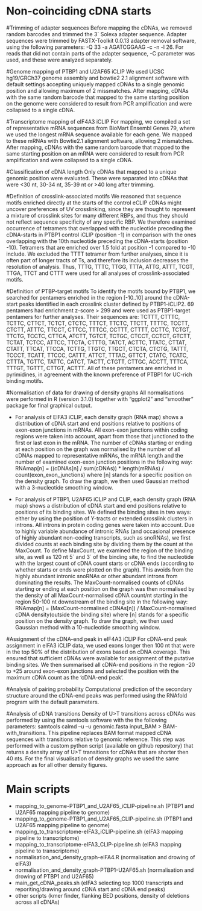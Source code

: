 # Non-coinciding cDNA starts

#Trimming of adapter sequences
Before mapping the cDNAs, we removed random barcodes and trimmed the 3´ Solexa adapter sequence. Adapter sequences were trimmed by FASTX-Toolkit 0.0.13 adapter removal software, using the following parameters: -Q 33 -a AGATCGGAAG -c -n -l 26. For reads that did not contain parts of the adapter sequence, -C parameter was used, and these were analyzed separately.

#Genome mapping of PTBP1 and U2AF65 iCLIP
We used UCSC hg19/GRCh37 genome assembly and bowtie2 2.1 alignment software with default settings accepting uniquely mapped cDNAs to a single genomic position and allowing maximum of 2 missmatches. After mapping, cDNAs with the same random barcode that mapped to the same starting position on the genome were considered to result from PCR amplification and were collapsed to a single cDNA.

#Transcriptome mapping of eIF4A3 iCLIP
For mapping, we compiled a set of representative mRNA sequences from BioMart Ensembl Genes 79, where we used the longest mRNA sequence available for each gene. We mapped to these mRNAs with Bowtie2.1 alignment software, allowing 2 mismatches. After mapping, cDNAs with the same random barcode that mapped to the same starting position on an mRNA were considered to result from PCR amplification and were collapsed to a single cDNA.

#Classification of cDNA length
Only cDNAs that mapped to a unique genomic position were evaluated. These were separated into cDNAs that were <30 nt, 30-34 nt, 35-39 nt or >40 long after trimming. 

#Definition of crosslink-associated motifs
We reasoned that sequence motifs enriched directly at the starts of the control eCLIP cDNAs might uncover preferences of UV crosslinking, since they are thought to represent a mixture of crosslink sites for many different RBPs, and thus they should not reflect sequence specificity of any specific RBP. We therefore examined occurrence of tetramers that overlapped with the nucleotide preceding the cDNA-starts in PTBP1 control iCLIP (position -1) in comparison with the ones overlapping with the 10th nucleotide preceding the cDNA-starts (position -10). Tetramers that are enriched over 1.5 fold at position -1 compared to -10 include. We excluded the TTTT tetramer from further analyses, since it is often part of longer tracts of Ts, and therefore its inclusion decreases the resolution of analysis. Thus, TTTG, TTTC, TTGG, TTTA, ATTG, ATTT, TCGT, TTGA, TTCT and CTTT were used for all analyses of crosslink-associated motifs.

#Definition of PTBP-target motifs
To identify the motifs bound by PTBP1, we searched for pentamers enriched in the region [-10..10] around the cDNA-start peaks identified in each crosslink cluster defined by PTBP1-iCLIP2.  69 pentamers had enrichment z-score > 299 and were used as PTBP1-target pentamers for further analyses. Their sequences are: TCTTT, CTTTC, TCTTC, CTTCT, TCTCT, CTCTC, TTTCT, TTCTC, TTCTT, TTTTC, TCCTT, CTCTT, ATTTC, TTCCT, CTTCC, TTTCC, CCTTT, CTTTT, CCTTC, TCTGT, TTCTG, TCCTC, CTTCA, ATCTT, TGTCT, TCTGC, CTCCT, CCTCT, GTCTT, TCTAT, TCTCC, ATTCC, TTCTA, CTTTG, TATCT, ACTTC, TTATC, CTTAT, CTATT, TTCAT, TTCCA, TCTTG, TTGTC, TTGCT, CTCTA, CTCTG, TATTT, TCCCT, TCATT, TTCCC, CATTT, ATTCT, TTTAC, GTTCT, CTATC, TCATC, CTTTA, TGTTC, TATTC, CATCT, TACTT, CTGTT, CTTGC, ACCTT, TTTCA, TTTGT, TGTTT, CTTGT, ACTTT. All of these pentamers are enriched in pyrimidines, in agreement with the known preference of PTBP1 for UC-rich binding motifs.

#Normalisation of data for drawing of density graphs
All normalisations were performed in R (version 3.1.0) together with “ggplot2” and “smoother” package for final graphical output.

- For analysis of EIFA3 iCLIP, each density graph (RNA map) shows a distribution of cDNA start and end positions relative to positions of exon-exon junctions in mRNAs. All exon-exon junctions within coding regions were taken into account, apart from those that junctioned to the first or last exon in the mRNA. The number of cDNAs starting or ending at each position on the graph was normalised by the number of all cDNAs mapped to representative mRNAs, the mRNA length and the number of examined exon-exon junction positions in the following way: 
RNAmap[n] = ((cDNAs[n] / sum(cDNAs)) * length(mRNAs) / count(exon_exon_junctions)
where [n] stands for a specific position on the density graph.
To draw the graph, we then used Gaussian method with a 3-nucleotide smoothing window. 

- For analysis of PTBP1, U2AF65 iCLIP and CLIP, each density graph (RNA map) shows a distribution of cDNA start and end positions relative to positions of its binding sites. We defined the binding sites in two ways: either by using the position of Y-tracts or extended crosslink clusters in introns. All introns in protein coding genes were taken into account. Due to highly variable abundance of intronic RNAs (and occasional presence of highly abundant non-coding transcripts, such as snoRNAs), we first divided counts at each binding site by dividing them by the count at the MaxCount. To define MaxCount, we examined the region of the binding site, as well as 120 nt 5´ and 3´ of the binding site, to find the nucleotide with the largest count of cDNA count starts or cDNA ends (according to whether starts or ends were plotted on the graph). This avoids from the highly abundant intronic snoRNAs or other abundant introns from dominating the results. The MaxCount-normalised counts of cDNAs starting or ending at each position on the graph was then normalised by the density of all MaxCount-normalised cDNA count/nt starting in the region 50-100 nt downstream of the binding site in the following way: 
RNAmap[n] = (MaxCount-normalised cDNAs[n]) / MaxCount-normalised cDNA density(outside the binding site)
where [n] stands for a specific position on the density graph.
To draw the graph, we then used Gaussian method with a 10-nucleotide smoothing window. 

#Assignment of the cDNA-end peak in eIF4A3 iCLIP
For cDNA-end peak assignment in eIFA3 iCLIP data, we used exons longer then 100 nt that were in the top 50% of the distribution of exons based on cDNA coverage. This ensured that sufficient cDNAs were available for assignment of the putative binding sites. We then summarised all cDNA-end positions in the region -20 to +25 around exon-exon junctions and selected the position with the maximum cDNA count as the ‘cDNA-end peak’.

#Analysis of pairing probability
Computational prediction of the secondary structure around the cDNA-end peaks was performed using the RNAfold program with the default parameters.

#Analysis of cDNA transitions
Density of U>T transitions across cDNAs was performed by using the samtools software with the the following parameters: samtools calmd –u –u genomic.fasta input_BAM > BAM-with_transitions. This pipeline replaces BAM format mapped cDNA sequences with transitions relative to genomic reference. This step was performed with a custom python script (available on github repository) that returns a density array of U>T transitions for cDNAs that are shorter then 40 nts. For the final visualisation of density graphs we used the same approach as for all other density figures. 

# Main scripts
 - mapping_to_genome-PTBP1_and_U2AF65_iCLIP-pipeline.sh (PTBP1 and U2AF65 mapping pipeline to genome)
 - mapping_to_genome-PTBP1_and_U2AF65_CLIP-pipeline.sh (PTBP1 and U2AF65 mapping pipeline to genome)
 - mapping_to_transcriptome-eIFA3_iCLIP-pipeline.sh (eIFA3 mapping pipeline to transcriptome)
 - mapping_to_transcriptome-eIFA3_CLIP-pipeline.sh (eIFA3 mapping pipeline to transcriptome)
 - normalisation_and_density_graph-eIFA4.R (normalisation and drowing of eIFA3)
 - normalisation_and_density_graph-PTBP1-U2AF65.sh (normalisation and drowing of PTBP1 and U2AF65)
 - main_get_cDNA_peaks.sh (eIFA3 selecting top 1000 transcripts and reporiting/drawing around cDNA start and cDNA end peaks)
 - other scripts (kmer finder, flanking BED positions, density of deletions across all cDNAs)
